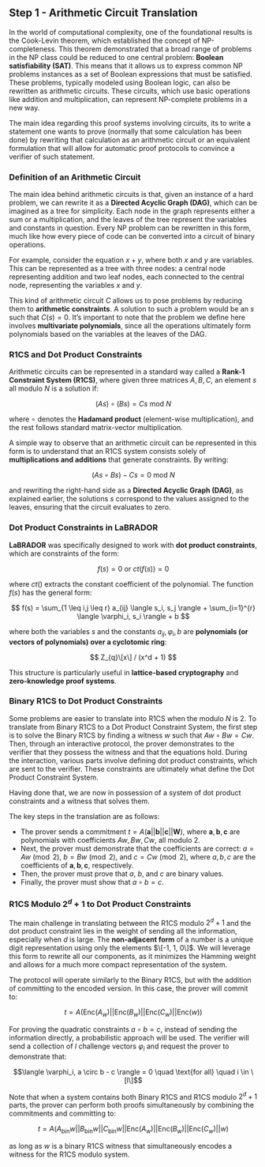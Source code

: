 ## Step 1 - Arithmetic Circuit Translation

In the world of computational complexity, one of the foundational results is the Cook-Levin theorem, which established the concept of NP-completeness. This theorem demonstrated that a broad range of problems in the NP class could be reduced to one central problem: **Boolean satisfiability (SAT)**. This means that it allows us to express common NP problems instances as a set of Boolean expressions that must be satisfied. These problems, typically modeled using Boolean logic, can also be rewritten as arithmetic circuits. These circuits, which use basic operations like addition and multiplication, can represent NP-complete problems in a new way.

The main idea regarding this proof systems involving circuits, its to write a statement one wants to prove (normally that some calculation has been done) by rewriting that calculation as an arithmetic circuit or an equivalent formulation that will allow for automatic proof protocols to convince a verifier of such statement.

### Definition of an Arithmetic Circuit

The main idea behind arithmetic circuits is that, given an instance of a hard problem, we can rewrite it as a **Directed Acyclic Graph (DAG)**, which can be imagined as a tree for simplicity. Each node in the graph represents either a sum or a multiplication, and the leaves of the tree represent the variables and constants in question. Every NP problem can be rewritten in this form, much like how every piece of code can be converted into a circuit of binary operations.

For example, consider the equation $x + y$, where both $x$ and $y$ are variables. This can be represented as a tree with three nodes: a central node representing addition and two leaf nodes, each connected to the central node, representing the variables $x$ and $y$.

This kind of arithmetic circuit $C$ allows us to pose problems by reducing them to **arithmetic constraints**. A solution to such a problem would be an $s$ such that $C(s) = 0$. It’s important to note that the problem we define here involves **multivariate polynomials**, since all the operations ultimately form polynomials based on the variables at the leaves of the DAG.

### R1CS and Dot Product Constraints

Arithmetic circuits can be represented in a standard way called a **Rank-1 Constraint System (R1CS)**, where given three matrices $A, B, C$, an element $s$ all modulo $N$ is a solution if:

$$
(A s) \circ (B s) = C s \text{ mod } N
$$

where $\circ$ denotes the **Hadamard product** (element-wise multiplication), and the rest follows standard matrix-vector multiplication.  

A simple way to observe that an arithmetic circuit can be represented in this form is to understand that an R1CS system consists solely of **multiplications and additions** that generate constraints. By writing:

$$
(As \circ Bs) - Cs = 0 \text{ mod } N
$$

and rewriting the right-hand side as a **Directed Acyclic Graph (DAG)**, as explained earlier, the solutions $s$ correspond to the values assigned to the leaves, ensuring that the circuit evaluates to zero.

### Dot Product Constraints in LaBRADOR

**LaBRADOR** was specifically designed to work with **dot product constraints**, which are constraints of the form:

$$
f(s)=0 \text{ or } ct(f(s)) = 0
$$

where $ct()$ extracts the constant coefficient of the polynomial. The function $f(s)$ has the general form:

$$
f(s) = \sum_{1 \leq i,j \leq r} a_{ij} \langle s_i, s_j \rangle + \sum_{i=1}^{r} \langle \varphi_i, s_i \rangle + b
$$

where both the variables $s$ and the constants $a_{ij}, \varphi_i, b$ are **polynomials (or vectors of polynomials) over a cyclotomic ring**:

$$
Z_{q}\[x\] / (x^d + 1)
$$

This structure is particularly useful in **lattice-based cryptography** and **zero-knowledge proof systems**.


### Binary R1CS to Dot Product Constraints

Some problems are easier to translate into R1CS when the modulo $N$ is $2$. To translate from Binary R1CS to a Dot Product Constraint System, the first step is to solve the Binary R1CS by finding a witness $w$ such that $A w \circ B w = C w$. Then, through an interactive protocol, the prover demonstrates to the verifier that they possess the witness and that the equations hold. During the interaction, various parts involve defining dot product constraints, which are sent to the verifier. These constraints are ultimately what define the Dot Product Constraint System.

Having done that, we are now in possession of a system of dot product constraints and a witness that solves them.

The key steps in the translation are as follows:
- The prover sends a commitment $t = A(\mathbf{a} || \mathbf{b} || \mathbf{c} || \mathbf{W})$, where $\mathbf{a}, \mathbf{b}, \mathbf{c}$ are polynomials with coefficients $A w, B w, C w$, all modulo $2$.
- Next, the prover must demonstrate that the coefficients are correct: $a = A w \pmod{2}$, $b = B w \pmod{2}$, and $c = C w \pmod{2}$, where $a, b, c$ are the coefficients of $\mathbf{a}, \mathbf{b}, \mathbf{c}$, respectively.
- Then, the prover must prove that $a$, $b$, and $c$ are binary values.
- Finally, the prover must show that $a \circ b = c$.


### R1CS Modulo $2^{d}+1$ to Dot Product Constraints

The main challenge in translating between the R1CS modulo $2^{d}+1$ and the dot product constraint lies in the weight of sending all the information, especially when $d$ is large. The **non-adjacent form** of a number is a unique digit representation using only the elements $\[-1, 1, 0\]$. We will leverage this form to rewrite all our components, as it minimizes the Hamming weight and allows for a much more compact representation of the system. 

The protocol will operate similarly to the Binary R1CS, but with the addition of committing to the encoded version. In this case, the prover will commit to:

$$t = A(\text{Enc}(A_w) || \text{Enc}(B_w) || \text{Enc}(C_w) || \text{Enc}(w))$$

For proving the quadratic constraints $a \circ b = c$, instead of sending the information directly, a probabilistic approach will be used. The verifier will send a collection of $l$ challenge vectors $\varphi_i$ and request the prover to demonstrate that:

$$\langle \varphi_i, a \circ b - c \rangle = 0 \quad \text{for all} \quad i \in \[l\]$$

Note that when a system contains both Binary R1CS and R1CS modulo $2^{d}+1$ parts, the prover can perform both proofs simultaneously by combining the commitments and committing to:

$$t = A(A_{\text{bin}}w || B_{\text{bin}}w || C_{\text{bin}}w || \text{Enc}(A_w) || \text{Enc}(B_w) || \text{Enc}(C_w) || w)$$

as long as $w$ is a binary R1CS witness that simultaneously encodes a witness for the R1CS modulo system.





